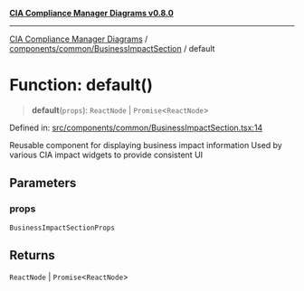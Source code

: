 [**CIA Compliance Manager Diagrams v0.8.0**](../../../../README.md)

***

[CIA Compliance Manager Diagrams](../../../../modules.md) / [components/common/BusinessImpactSection](../README.md) / default

# Function: default()

> **default**(`props`): `ReactNode` \| `Promise`\<`ReactNode`\>

Defined in: [src/components/common/BusinessImpactSection.tsx:14](https://github.com/Hack23/cia-compliance-manager/blob/fa2f95f029cdcd192b3882a37d0d34753edcd349/src/components/common/BusinessImpactSection.tsx#L14)

Reusable component for displaying business impact information
Used by various CIA impact widgets to provide consistent UI

## Parameters

### props

`BusinessImpactSectionProps`

## Returns

`ReactNode` \| `Promise`\<`ReactNode`\>
